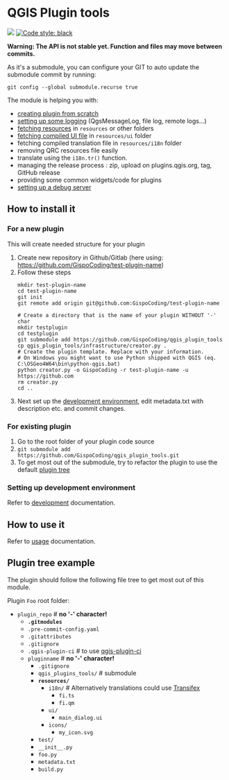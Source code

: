 # QGIS Plugin tools
![](https://github.com/GispoCoding/qgis_plugin_tools/workflows/Tests/badge.svg)
[![Code style: black](https://img.shields.io/badge/code%20style-black-000000.svg)](https://github.com/psf/black)



**Warning: The API is not stable yet. Function and files may move between commits.**

As it's a submodule, you can configure your GIT to auto update the submodule commit by running:

`git config --global submodule.recurse true`

The module is helping you with:
* [creating plugin from scratch](#for-a-new-plugin)
* [setting up some logging](docs/usage.md#Logging) (QgsMessageLog, file log, remote logs...)
* [fetching resources](docs/usage.md#Resource-tools) in `resources` or other folders
* [fetching compiled UI file](docs/usage.md#Resource-tools) in `resources/ui` folder
* fetching compiled translation file in `resources/i18n` folder
* removing QRC resources file easily
* translate using the `i18n.tr()` function.
* managing the release process : zip, upload on plugins.qgis.org, tag, GitHub release
* providing some common widgets/code for plugins
* [setting up a debug server](docs/usage.md#Debug-server)

## How to install it

### For a new plugin
This will create needed structure for your plugin

1. Create new repository in Github/Gitlab (here using: https://github.com/GispoCoding/test-plugin-name)
1. Follow these steps
    ```shell script
    mkdir test-plugin-name
    cd test-plugin-name
    git init
    git remote add origin git@github.com:GispoCoding/test-plugin-name

    # Create a directory that is the name of your plugin WITHOUT '-' char
    mkdir testplugin
    cd testplugin
    git submodule add https://github.com/GispoCoding/qgis_plugin_tools
    cp qgis_plugin_tools/infrastructure/creator.py .
    # Create the plugin template. Replace with your information.
    # On Windows you might want to use Python shipped with QGIS (eq. C:\OSGeo4W64\bin\python-qgis.bat)
    python creator.py -o GispoCoding -r test-plugin-name -u https://github.com
    rm creator.py
    cd ..
    ```
1. Next set up the [development environment](infrastructure/template/root/docs/development.md#Setting-up-development-environment),
   edit metadata.txt with description etc. and commit changes.

### For existing plugin
1. Go to the root folder of your plugin code source
1. `git submodule add https://github.com/GispoCoding/qgis_plugin_tools.git`
1. To get most out of the submodule, try to refactor the plugin to use the default [plugin tree](#Plugin-tree-example)


### Setting up development environment
Refer to [development](infrastructure/template/root/docs/development.md#Setting-up-development-environment) documentation.

## How to use it

Refer to [usage](docs/usage.md) documentation.


## Plugin tree example

The plugin should follow the following file tree to get most out of this module.

Plugin `Foo` root folder:
* `plugin_repo` # **no '-' character!**
    * **`.gitmodules`**
    * `.pre-commit-config.yaml`
    * `.gitattributes`
    * `.gitignore`
    * `.qgis-plugin-ci` # to use [qgis-plugin-ci](https://github.com/opengisch/qgis-plugin-ci)
    * `pluginname` # **no '-' character!**
        * `.gitignore`
      * `qgis_plugins_tools/` # submodule
      * **`resources/`**
        * `i18n/` # Alternatively translations could use [Transifex](infrastructure/template/root/docs/development.md#Translating)
          * `fi.ts`
          * `fi.qm`
        * `ui/`
          * `main_dialog.ui`
        * `icons/`
          * `my_icon.svg`
      * `test/`
      * `__init__.py`
      * `foo.py`
      * `metadata.txt`
      * `build.py`
